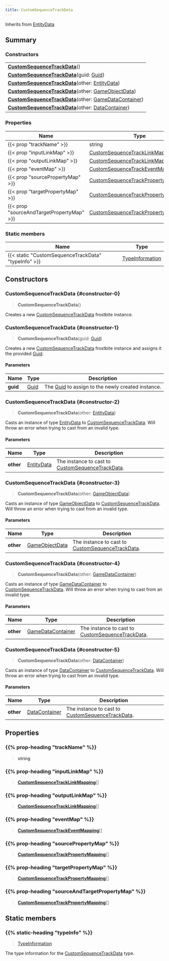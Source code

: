 ```yaml
---
title: CustomSequenceTrackData
---
```


Inherits from 
[EntityData](/vext/ref/fb/entitydata)

## Summary
### Constructors
| |
| ----------- |
| **[CustomSequenceTrackData](#constructor-0)**() |
| **[CustomSequenceTrackData](#constructor-1)**(guid: [Guid](/vext/ref/shared/class/guid)) |
| **[CustomSequenceTrackData](#constructor-2)**(other: [EntityData](/vext/ref/fb/entitydata)) |
| **[CustomSequenceTrackData](#constructor-3)**(other: [GameObjectData](/vext/ref/fb/gameobjectdata)) |
| **[CustomSequenceTrackData](#constructor-4)**(other: [GameDataContainer](/vext/ref/fb/gamedatacontainer)) |
| **[CustomSequenceTrackData](#constructor-5)**(other: [DataContainer](/vext/ref/shared/class/datacontainer)) |

### Properties
| Name | Type |
| ---- | ---- |
| {{< prop "trackName" >}} | string |
| {{< prop "inputLinkMap" >}} | [CustomSequenceTrackLinkMapping](/vext/ref/fb/customsequencetracklinkmapping)[] |
| {{< prop "outputLinkMap" >}} | [CustomSequenceTrackLinkMapping](/vext/ref/fb/customsequencetracklinkmapping)[] |
| {{< prop "eventMap" >}} | [CustomSequenceTrackEventMapping](/vext/ref/fb/customsequencetrackeventmapping)[] |
| {{< prop "sourcePropertyMap" >}} | [CustomSequenceTrackPropertyMapping](/vext/ref/fb/customsequencetrackpropertymapping)[] |
| {{< prop "targetPropertyMap" >}} | [CustomSequenceTrackPropertyMapping](/vext/ref/fb/customsequencetrackpropertymapping)[] |
| {{< prop "sourceAndTargetPropertyMap" >}} | [CustomSequenceTrackPropertyMapping](/vext/ref/fb/customsequencetrackpropertymapping)[] |

### Static members
| Name | Type |
| ---- | ---- |
| {{< static "CustomSequenceTrackData" "typeInfo" >}} | [TypeInformation](/vext/ref/shared/class/typeinformation) |

## Constructors
### CustomSequenceTrackData {#constructor-0}
> **CustomSequenceTrackData**()

Creates a new [CustomSequenceTrackData](/vext/ref/fb/customsequencetrackdata) frostbite instance.

### CustomSequenceTrackData {#constructor-1}
> **CustomSequenceTrackData**(guid: [Guid](/vext/ref/shared/class/guid))

Creates a new [CustomSequenceTrackData](/vext/ref/fb/customsequencetrackdata) frostbite instance and assigns it the provided [Guid](/vext/ref/shared/class/guid).

#### Parameters
| Name | Type | Description |
| ---- | ---- | ----------- |
| **guid** | [Guid](/vext/ref/shared/class/guid) | The [Guid](/vext/ref/shared/class/guid) to assign to the newly created instance. |

### CustomSequenceTrackData {#constructor-2}
> **CustomSequenceTrackData**(other: [EntityData](/vext/ref/fb/entitydata))

Casts an instance of type [EntityData](/vext/ref/fb/entitydata) to [CustomSequenceTrackData](/vext/ref/fb/customsequencetrackdata). Will throw an error when trying to cast from an invalid type.

#### Parameters
| Name | Type | Description |
| ---- | ---- | ----------- |
| **other** | [EntityData](/vext/ref/fb/entitydata) | The instance to cast to [CustomSequenceTrackData](/vext/ref/fb/customsequencetrackdata). |

### CustomSequenceTrackData {#constructor-3}
> **CustomSequenceTrackData**(other: [GameObjectData](/vext/ref/fb/gameobjectdata))

Casts an instance of type [GameObjectData](/vext/ref/fb/gameobjectdata) to [CustomSequenceTrackData](/vext/ref/fb/customsequencetrackdata). Will throw an error when trying to cast from an invalid type.

#### Parameters
| Name | Type | Description |
| ---- | ---- | ----------- |
| **other** | [GameObjectData](/vext/ref/fb/gameobjectdata) | The instance to cast to [CustomSequenceTrackData](/vext/ref/fb/customsequencetrackdata). |

### CustomSequenceTrackData {#constructor-4}
> **CustomSequenceTrackData**(other: [GameDataContainer](/vext/ref/fb/gamedatacontainer))

Casts an instance of type [GameDataContainer](/vext/ref/fb/gamedatacontainer) to [CustomSequenceTrackData](/vext/ref/fb/customsequencetrackdata). Will throw an error when trying to cast from an invalid type.

#### Parameters
| Name | Type | Description |
| ---- | ---- | ----------- |
| **other** | [GameDataContainer](/vext/ref/fb/gamedatacontainer) | The instance to cast to [CustomSequenceTrackData](/vext/ref/fb/customsequencetrackdata). |

### CustomSequenceTrackData {#constructor-5}
> **CustomSequenceTrackData**(other: [DataContainer](/vext/ref/shared/class/datacontainer))

Casts an instance of type [DataContainer](/vext/ref/shared/class/datacontainer) to [CustomSequenceTrackData](/vext/ref/fb/customsequencetrackdata). Will throw an error when trying to cast from an invalid type.

#### Parameters
| Name | Type | Description |
| ---- | ---- | ----------- |
| **other** | [DataContainer](/vext/ref/shared/class/datacontainer) | The instance to cast to [CustomSequenceTrackData](/vext/ref/fb/customsequencetrackdata). |

## Properties
### {{% prop-heading "trackName" %}}
> **string**

### {{% prop-heading "inputLinkMap" %}}
> **[CustomSequenceTrackLinkMapping](/vext/ref/fb/customsequencetracklinkmapping)**[]

### {{% prop-heading "outputLinkMap" %}}
> **[CustomSequenceTrackLinkMapping](/vext/ref/fb/customsequencetracklinkmapping)**[]

### {{% prop-heading "eventMap" %}}
> **[CustomSequenceTrackEventMapping](/vext/ref/fb/customsequencetrackeventmapping)**[]

### {{% prop-heading "sourcePropertyMap" %}}
> **[CustomSequenceTrackPropertyMapping](/vext/ref/fb/customsequencetrackpropertymapping)**[]

### {{% prop-heading "targetPropertyMap" %}}
> **[CustomSequenceTrackPropertyMapping](/vext/ref/fb/customsequencetrackpropertymapping)**[]

### {{% prop-heading "sourceAndTargetPropertyMap" %}}
> **[CustomSequenceTrackPropertyMapping](/vext/ref/fb/customsequencetrackpropertymapping)**[]

## Static members
### {{% static-heading "typeInfo" %}}
> [TypeInformation](/vext/ref/shared/class/typeinformation)

The type information for the [CustomSequenceTrackData](/vext/ref/fb/customsequencetrackdata) type.

